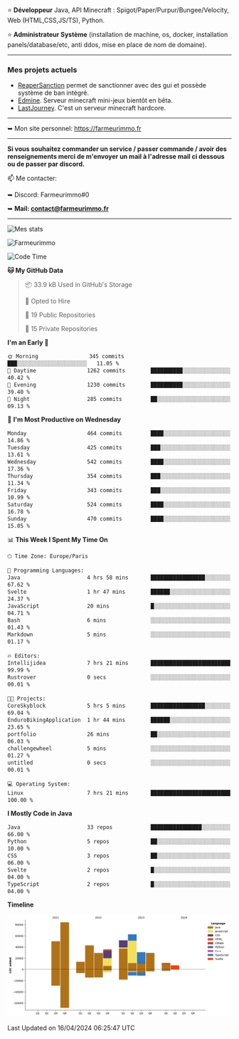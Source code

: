 ⭐ **Développeur** Java, API Minecraft : Spigot/Paper/Purpur/Bungee/Velocity, Web (HTML,CSS,JS/TS), Python.

⭐ **Administrateur Système** (installation de machine, os, docker, installation panels/database/etc, anti ddos, mise en place de nom de domaine).

---

### Mes projets actuels
- [ReaperSanction](https://www.spigotmc.org/resources/reapersanction.89580/) permet de sanctionner avec des gui et possède système de ban intégré.
- [Edmine](https://edmine.net). Serveur minecraft mini-jeux bientôt en bêta.
- [LastJourney](https://lastjourney.fr). C'est un serveur minecraft hardcore.

---

➥ Mon site personnel: https://farmeurimmo.fr

---

**Si vous souhaitez commander un service / passer commande / avoir des renseignements merci de m'envoyer un mail à l'adresse mail ci dessous ou de passer par discord.**

📫 Me contacter:
 
   ➥ Discord: Farmeurimmo#0
   
   ➥ **Mail: contact@farmeurimmo.fr**

---

![Mes stats](https://github-readme-stats.farmeurimmo.fr/api?username=Farmeurimmo&count_private=true&show_icons=true&theme=radical)

<img src="https://komarev.com/ghpvc/?username=Farmeurimmo" alt="Farmeurimmo" />

<!--START_SECTION:waka-->
![Code Time](http://img.shields.io/badge/Code%20Time-1%2C288%20hrs%2020%20mins-blue)

**🐱 My GitHub Data** 

> 📦 33.9 kB Used in GitHub's Storage 
 > 
> 💼 Opted to Hire
 > 
> 📜 19 Public Repositories 
 > 
> 🔑 15 Private Repositories 
 > 
**I'm an Early 🐤** 

```text
🌞 Morning                345 commits         ███░░░░░░░░░░░░░░░░░░░░░░   11.05 % 
🌆 Daytime                1262 commits        ██████████░░░░░░░░░░░░░░░   40.42 % 
🌃 Evening                1230 commits        ██████████░░░░░░░░░░░░░░░   39.40 % 
🌙 Night                  285 commits         ██░░░░░░░░░░░░░░░░░░░░░░░   09.13 % 
```
📅 **I'm Most Productive on Wednesday** 

```text
Monday                   464 commits         ████░░░░░░░░░░░░░░░░░░░░░   14.86 % 
Tuesday                  425 commits         ███░░░░░░░░░░░░░░░░░░░░░░   13.61 % 
Wednesday                542 commits         ████░░░░░░░░░░░░░░░░░░░░░   17.36 % 
Thursday                 354 commits         ███░░░░░░░░░░░░░░░░░░░░░░   11.34 % 
Friday                   343 commits         ███░░░░░░░░░░░░░░░░░░░░░░   10.99 % 
Saturday                 524 commits         ████░░░░░░░░░░░░░░░░░░░░░   16.78 % 
Sunday                   470 commits         ████░░░░░░░░░░░░░░░░░░░░░   15.05 % 
```


📊 **This Week I Spent My Time On** 

```text
🕑︎ Time Zone: Europe/Paris

💬 Programming Languages: 
Java                     4 hrs 58 mins       █████████████████░░░░░░░░   67.62 % 
Svelte                   1 hr 47 mins        ██████░░░░░░░░░░░░░░░░░░░   24.37 % 
JavaScript               20 mins             █░░░░░░░░░░░░░░░░░░░░░░░░   04.71 % 
Bash                     6 mins              ░░░░░░░░░░░░░░░░░░░░░░░░░   01.43 % 
Markdown                 5 mins              ░░░░░░░░░░░░░░░░░░░░░░░░░   01.17 % 

🔥 Editors: 
Intellijidea             7 hrs 21 mins       █████████████████████████   99.99 % 
Rustrover                0 secs              ░░░░░░░░░░░░░░░░░░░░░░░░░   00.01 % 

🐱‍💻 Projects: 
CoreSkyblock             5 hrs 5 mins        █████████████████░░░░░░░░   69.04 % 
EnduroBikingApplication  1 hr 44 mins        ██████░░░░░░░░░░░░░░░░░░░   23.65 % 
portfolio                26 mins             ██░░░░░░░░░░░░░░░░░░░░░░░   06.03 % 
challengewheel           5 mins              ░░░░░░░░░░░░░░░░░░░░░░░░░   01.27 % 
untitled                 0 secs              ░░░░░░░░░░░░░░░░░░░░░░░░░   00.01 % 

💻 Operating System: 
Linux                    7 hrs 21 mins       █████████████████████████   100.00 % 
```

**I Mostly Code in Java** 

```text
Java                     33 repos            ████████████████░░░░░░░░░   66.00 % 
Python                   5 repos             ██░░░░░░░░░░░░░░░░░░░░░░░   10.00 % 
CSS                      3 repos             ██░░░░░░░░░░░░░░░░░░░░░░░   06.00 % 
Svelte                   2 repos             █░░░░░░░░░░░░░░░░░░░░░░░░   04.00 % 
TypeScript               2 repos             █░░░░░░░░░░░░░░░░░░░░░░░░   04.00 % 
```



**Timeline**

![Lines of Code chart](https://raw.githubusercontent.com/Farmeurimmo/Farmeurimmo/main/assets/bar_graph.png)


 Last Updated on 16/04/2024 06:25:47 UTC
<!--END_SECTION:waka-->
